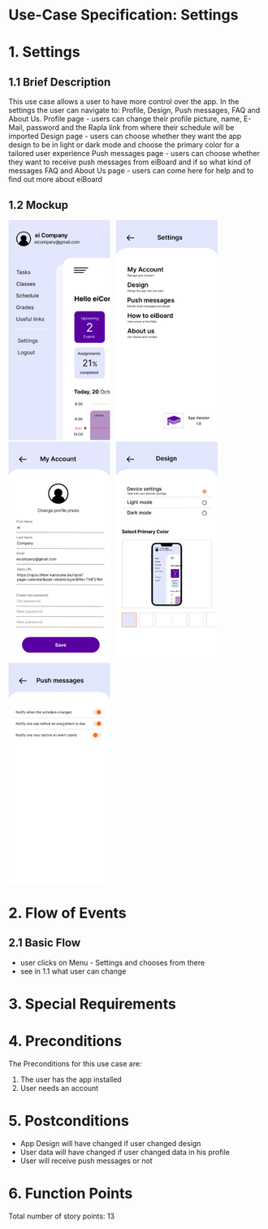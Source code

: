 # Use-Case Specification: Settings

# 1. Settings

## 1.1 Brief Description
This use case allows a user to have more control over the app. In the settings the user can navigate to: Profile, Design, Push messages, FAQ and About Us.
Profile page - users can change their profile picture, name, E-Mail, password and the Rapla link from where their schedule will be imported
Design page - users can choose whether they want the app design to be in light or dark mode and choose the primary color for a tailored user experience
Push messages page - users can choose whether they want to receive push messages from eiBoard and if so what kind of messages
FAQ and About Us page - users can come here for help and to find out more about eiBoard

## 1.2 Mockup
<img src="eiBoard-07.png" alt="Menu" style="width:200px;"/> &nbsp; <img src="eiBoard-08.png" alt="Settings" style="width:200px;"/> &nbsp; <img src="eiBoard-18.png" alt="My Account" style="width:200px;"/> &nbsp; <img src="eiBoard-17.png" alt="Design" style="width:200px;"/>  &nbsp; <img src="eiBoard-19.png" alt="Push messages" style="width:200px;"/>

# 2. Flow of Events

## 2.1 Basic Flow
- user clicks on Menu - Settings and chooses from there
- see in 1.1 what user can change

# 3. Special Requirements

# 4. Preconditions
The Preconditions for this use case are:
1. The user has the app installed
2. User needs an account

# 5. Postconditions
- App Design will have changed if user changed design
- User data will have changed if user changed data in his profile
- User will receive push messages or not

# 6. Function Points
Total number of story points: 13
